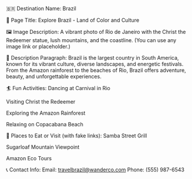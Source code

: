 🇧🇷 Destination Name:
Brazil

📝 Page Title:
Explore Brazil - Land of Color and Culture

🖼 Image Description:
A vibrant photo of Rio de Janeiro with the Christ the Redeemer statue, lush mountains, and the coastline. (You can use any image link or placeholder.)

📖 Description Paragraph:
Brazil is the largest country in South America, known for its vibrant culture, diverse landscapes, and energetic festivals. From the Amazon rainforest to the beaches of Rio, Brazil offers adventure, beauty, and unforgettable experiences.

🏄 Fun Activities:
Dancing at Carnival in Rio

Visiting Christ the Redeemer

Exploring the Amazon Rainforest

Relaxing on Copacabana Beach

🍴 Places to Eat or Visit (with fake links):
Samba Street Grill

Sugarloaf Mountain Viewpoint

Amazon Eco Tours

📞 Contact Info:
Email: travelbrazil@wanderco.com
Phone: (555) 987-6543

